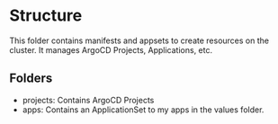# Structure

This folder contains manifests and appsets to create resources on the cluster. It manages ArgoCD Projects, Applications, etc.

## Folders

- projects: Contains ArgoCD Projects
- apps: Contains an ApplicationSet to my apps in the values folder.
